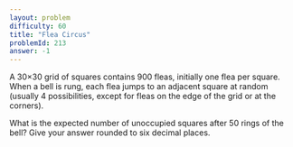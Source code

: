 ```yaml
---
layout: problem
difficulty: 60
title: "Flea Circus"
problemId: 213
answer: -1
---
```

A 30×30 grid of squares contains 900 fleas, initially one flea per square.  
 When a bell is rung, each flea jumps to an adjacent square at random (usually 4 possibilities, except for fleas on the edge of the grid or at the corners).

What is the expected number of unoccupied squares after 50 rings of the bell? Give your answer rounded to six decimal places.